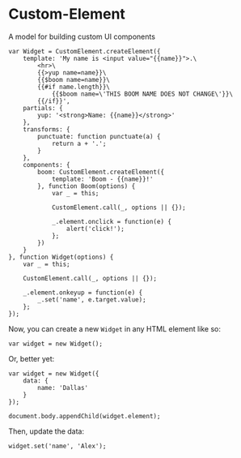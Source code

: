 # Custom-Element
A model for building custom UI components

```
var Widget = CustomElement.createElement({
    template: 'My name is <input value="{{name}}">.\
        <hr>\
        {{>yup name=name}}\
        {{$boom name=name}}\
        {{#if name.length}}\
            {{$boom name=\'THIS BOOM NAME DOES NOT CHANGE\'}}\
        {{/if}}',
    partials: {
        yup: '<strong>Name: {{name}}</strong>'
    },
    transforms: {
        punctuate: function punctuate(a) {
            return a + '.';
        }
    },
    components: {
        boom: CustomElement.createElement({
            template: 'Boom - {{name}}!'
        }, function Boom(options) {
            var _ = this;

            CustomElement.call(_, options || {});

            _.element.onclick = function(e) {
                alert('click!');
            };
        })
    }
}, function Widget(options) {
    var _ = this;

    CustomElement.call(_, options || {});

    _.element.onkeyup = function(e) {
        _.set('name', e.target.value);
    };
});
```

Now, you can create a new `Widget` in any HTML element like so:

```
var widget = new Widget();
```

Or, better yet:

```
var widget = new Widget({
    data: {
        name: 'Dallas'
    }
});

document.body.appendChild(widget.element);
```

Then, update the data:

```
widget.set('name', 'Alex');
```
